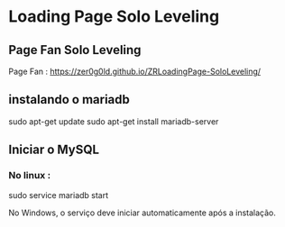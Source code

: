 # Loading Page Solo Leveling

## Page Fan Solo Leveling

Page Fan : https://zer0g0ld.github.io/ZRLoadingPage-SoloLeveling/

## instalando o mariadb

sudo apt-get update
sudo apt-get install mariadb-server   

## Iniciar o MySQL
### No linux :
sudo service mariadb start


No Windows, o serviço deve iniciar automaticamente após a instalação.


